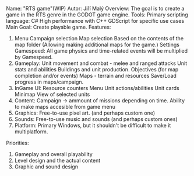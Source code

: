 Name: "RTS game"(WIP)
Autor: Jiří Malý
Overview:
    The goal is to create a game in the RTS genre in the GODOT game engine.
Tools:
    Primary scripting language: C#
    High performance with C++
    GDScript for specific use cases
Main Goal:
    Create playable game.
Features:
1. Menu
    Campaign selection
    Map selection
        Based on the contents of the map folder (Allowing making additional maps for the game.)
    Settings
        Gamespeed: All game physics and time-related events will be multiplied by Gamespeed.
2. Gameplay:
    Unit movement and combat - melee and ranged attacks
    Unit stats and abilities
    Buildings and unit production.
    Objectives (for map completion and/or events)
    Maps - terrain and resources
    Save/Load progress in maps/campaign.
3. InGame UI:
    Resource counters
    Menu
    Unit actions/abilities
    Unit cards
    Minimap
    View of selected units
4. Content:
    Campaign -> ammount of missions depending on time.
    Ability to make maps accesible from game menu
5. Graphics:
    Free-to-use pixel art. (and perhaps custom one)
6. Sounds:
    Free-to-use music and sounds (and perhaps custom ones)
7. Platform:
    Primary Windows, but it shouldn't be difficult to make it multiplatform.

Priorities:
1. Gameplay and overall playability
2. Level design and the actual content
3. Graphic and sound design
